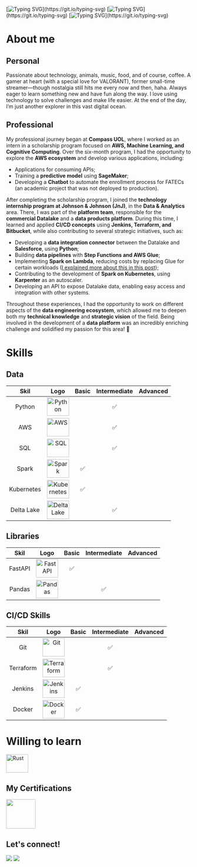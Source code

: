 [![Typing SVG](https://readme-typing-svg.herokuapp.com/?color=0000FF&size=30&center=true&vCenter=true&duration=2500&width=1000&lines=Hi!+:%29;)](https://git.io/typing-svg)
[![Typing SVG](https://readme-typing-svg.herokuapp.com/?color=0000FF&size=30&center=true&vCenter=true&duration=2500&width=1000&lines=My+name+is+Artur;)](https://git.io/typing-svg)
[![Typing SVG](https://readme-typing-svg.herokuapp.com/?color=0000FF&size=30&center=true&vCenter=true&duration=2500&width=1000&lines=Welcome!)](https://git.io/typing-svg)
# About me
## Personal
Passionate about technology, animals, music, food, and of course, coffee. A gamer at heart (with a special love for VALORANT), former small-time streamer—though nostalgia still hits me every now and then, haha. Always eager to learn something new and have fun along the way. I love using technology to solve challenges and make life easier. At the end of the day, I’m just another explorer in this vast digital ocean.

## Professional
My professional journey began at **Compass UOL**, where I worked as an intern in a scholarship program focused on **AWS, Machine Learning, and Cognitive Computing**. Over the six-month program, I had the opportunity to explore the **AWS ecosystem** and develop various applications, including:  
- Applications for consuming APIs;  
- Training a **predictive model** using **SageMaker**;  
- Developing a **Chatbot** to automate the enrollment process for FATECs (an academic project that was not deployed to production).  

After completing the scholarship program, I joined the **technology internship program at Johnson & Johnson (JnJ)**, in the **Data & Analytics** area. There, I was part of the **platform team**, responsible for the **commercial Datalake** and a **data products platform**. During this time, I learned and applied **CI/CD concepts** using **Jenkins, Terraform, and Bitbucket**, while also contributing to several strategic initiatives, such as:  
- Developing a **data integration connector** between the Datalake and **Salesforce**, using **Python**;  
- Building **data pipelines** with **Step Functions and AWS Glue**;  
- Implementing **Spark on Lambda**, reducing costs by replacing Glue for certain workloads ([I explained more about this in this post](https://www.linkedin.com/feed/update/urn:li:activity:7247672876407918593/));  
- Contributing to the development of **Spark on Kubernetes**, using **Karpenter** as an autoscaler. 
- Developing an API to expose Datalake data, enabling easy access and integration with other systems.

Throughout these experiences, I had the opportunity to work on different aspects of the **data engineering ecosystem**, which allowed me to deepen both my **technical knowledge** and **strategic vision** of the field. Being involved in the development of a **data platform** was an incredibly enriching challenge and solidified my passion for this area! 🚀  

# Skills
## Data
| Skil | Logo | Basic | Intermediate | Advanced |
|:----:|:----:|:-----:|:------------:|:--------:|
| Python | <img align="center" alt="Python" height="50" width="60" src="https://cdn.jsdelivr.net/gh/devicons/devicon/icons/python/python-original.svg"> |  | ✅ |
| AWS | <img align="center" alt="AWS" height="50" width="60" src="https://cdn.jsdelivr.net/gh/devicons/devicon/icons/amazonwebservices/amazonwebservices-original-wordmark.svg"> |  | ✅ |
| SQL | <img align="center" alt="SQL" height="50" width="60" src="https://cdn.jsdelivr.net/gh/devicons/devicon/icons/azuresqldatabase/azuresqldatabase-original.svg"> |  | ✅ |
| Spark | <img align="center" alt="Spark" height="50" width="60"  src="https://cdn.jsdelivr.net/gh/devicons/devicon/icons/apachespark/apachespark-original.svg"> | ✅ |  |
| Kubernetes | <img align="center" alt="Kubernetes" height="50" width="60" src="https://cdn.jsdelivr.net/gh/devicons/devicon/icons/kubernetes/kubernetes-original.svg"> | ✅ |  | 
| Delta Lake | <img align="center" alt="Delta Lake" height="50" width="60" src="https://spark.apache.org/images/delta-lake-logo.png"> |  | ✅ |



## Libraries
| Skil | Logo | Basic | Intermediate | Advanced |
|:----:|:----:|:-----:|:------------:|:--------:|
| FastAPI | <img align="center" alt="FastAPI" height="50" width="60" src="https://cdn.jsdelivr.net/gh/devicons/devicon/icons/fastapi/fastapi-original-wordmark.svg"> | ✅ |  | 
| Pandas | <img align="center" alt="Pandas" height="50" width="60" src="https://cdn.jsdelivr.net/gh/devicons/devicon/icons/pandas/pandas-original-wordmark.svg"> |  | ✅ |

## CI/CD Skills
| Skil | Logo | Basic | Intermediate | Advanced |
|:----:|:----:|:-----:|:------------:|:--------:|
| Git | <img align="center" alt="Git" height="50" width="60" src="https://cdn.jsdelivr.net/gh/devicons/devicon/icons/git/git-original.svg"> |  | ✅ | 
| Terraform | <img align="center" alt="Terraform" height="50" width="60" src="https://cdn.jsdelivr.net/gh/devicons/devicon/icons/terraform/terraform-original.svg"> |  | ✅ |
| Jenkins | <img align="center" alt="Jenkins" height="50" width="60" src="https://cdn.jsdelivr.net/gh/devicons/devicon/icons/jenkins/jenkins-original.svg"> | ✅ |  | 
| Docker | <img align="center" alt="Docker" height="50" width="60" src="https://cdn.jsdelivr.net/gh/devicons/devicon/icons/docker/docker-original.svg"> | ✅ |  | 


# Willing to learn
<div style="display: inline_block">
 <img alt="Rust" height="50" width="60" src="https://cdn.jsdelivr.net/gh/devicons/devicon/icons/rust/rust-original.svg">
</div>


## My Certifications
  <a href="https://www.credly.com/badges/5130eb1f-b81b-43da-85a1-8933f9d67e1a/public_url"><img height="80" src="https://images.credly.com/size/340x340/images/00634f82-b07f-4bbd-a6bb-53de397fc3a6/image.png"></a>

## Let's connect!
<div style="display: inline_block">
  <a href="https://www.linkedin.com/in/arturguimaraes" target="_blank"><img src="https://img.shields.io/badge/LinkedIn-0077B5?style=for-the-badge&logo=linkedin&logoColor=white" target="_blank"></a>
  <a href = "mailto:arturguimaraes.sk8@gmail.com"><img src="https://img.shields.io/badge/-Gmail-%23333?style=for-the-badge&logo=gmail&logoColor=white" target="_blank"></a>
</div>
